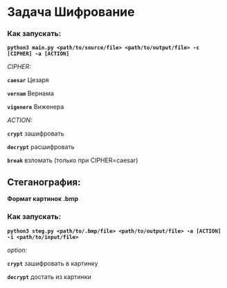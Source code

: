 # Задача Шифрование

### Как запускать:

**`python3 main.py <path/to/source/file> <path/to/output/file> -c [CIPHER] -a [ACTION]`**

*CIPHER:*

**`caesar`** Цезаря

**`vernam`** Вернама

**`vigenere`** Виженера

*ACTION:*

**`crypt`** зашифровать

**`decrypt`** расшифровать

**`break`** взломать (только при CIPHER=caesar)

## Стеганография:

**Формат картинок .bmp**

### Как запускать:

**`python3 steg.py <path/to/.bmp/file> <path/to/output/file> -a [ACTION] -i <path/to/input/file>`**

*option:*

**`crypt`** зашифровать в картинку

**`decrypt`** достать из картинки



